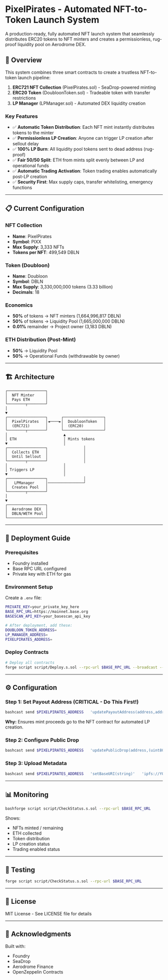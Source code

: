 # PixelPirates - Automated NFT-to-Token Launch System

A production-ready, fully automated NFT launch system that seamlessly distributes ERC20 tokens to NFT minters and creates a permissionless, rug-proof liquidity pool on Aerodrome DEX.

## 🎯 Overview

This system combines three smart contracts to create a trustless NFT-to-token launch pipeline:

1. **ERC721 NFT Collection** (PixelPirates.sol) - SeaDrop-powered minting
2. **ERC20 Token** (DoubloonToken.sol) - Tradeable token with transfer restrictions
3. **LP Manager** (LPManager.sol) - Automated DEX liquidity creation

### Key Features

- ✅ **Automatic Token Distribution**: Each NFT mint instantly distributes tokens to the minter
- ✅ **Permissionless LP Creation**: Anyone can trigger LP creation after sellout delay
- ✅ **100% LP Burn**: All liquidity pool tokens sent to dead address (rug-proof)
- ✅ **Fair 50/50 Split**: ETH from mints split evenly between LP and operational funds
- ✅ **Automatic Trading Activation**: Token trading enables automatically post-LP creation
- ✅ **Security First**: Max supply caps, transfer whitelisting, emergency functions

---

## 📋 Current Configuration

### NFT Collection
- **Name**: PixelPirates
- **Symbol**: PIXX
- **Max Supply**: 3,333 NFTs
- **Tokens per NFT**: 499,549 DBLN

### Token (Doubloon)
- **Name**: Doubloon
- **Symbol**: DBLN
- **Max Supply**: 3,330,000,000 tokens (3.33 billion)
- **Decimals**: 18

### Economics
- **50%** of tokens → NFT minters (1,664,996,817 DBLN)
- **50%** of tokens → Liquidity Pool (1,665,000,000 DBLN)
- **0.01%** remainder → Project owner (3,183 DBLN)

### ETH Distribution (Post-Mint)
- **50%** → Liquidity Pool
- **50%** → Operational Funds (withdrawable by owner)

---

## 🏗️ Architecture
```text
┌─────────────────┐
│  NFT Minter     │
│  Pays ETH       │
└────────┬────────┘
│
▼
┌─────────────────┐      ┌──────────────────┐
│  PixelPirates   │◄────►│  DoubloonToken   │
│  (ERC721)       │      │  (ERC20)         │
└────────┬────────┘      └──────────────────┘
│                         ▲
│ ETH                     │ Mints tokens
▼                         │
┌─────────────────┐                │
│  Collects ETH   │                │
│  Until Sellout  │                │
└────────┬────────┘                │
│                         │
│ Triggers LP             │
▼                         │
┌─────────────────┐                │
│   LPManager     │────────────────┘
│  Creates Pool   │
└────────┬────────┘
│
▼
┌─────────────────┐
│  Aerodrome DEX  │
│  DBLN/WETH Pool │
└─────────────────┘
```

---

## 🚀 Deployment Guide

### Prerequisites

- Foundry installed
- Base RPC URL configured
- Private key with ETH for gas

### Environment Setup

Create a `.env` file:
```bash
PRIVATE_KEY=your_private_key_here
BASE_RPC_URL=https://mainnet.base.org
BASESCAN_API_KEY=your_basescan_api_key

# After deployment, add these:
DOUBLOON_TOKEN_ADDRESS=
LP_MANAGER_ADDRESS=
PIXELPIRATES_ADDRESS=
```

### Deploy Contracts
```bash
# Deploy all contracts
forge script script/Deploy.s.sol --rpc-url $BASE_RPC_URL --broadcast --verify
```

---

## ⚙️ Configuration

### Step 1: Set Payout Address (CRITICAL - Do This First!)
```bash
bashcast send $PIXELPIRATES_ADDRESS   'updatePayoutAddress(address,address)'   0x00005EA00Ac477B1030CE78506496e8C2dE24bf5   $PIXELPIRATES_ADDRESS   --private-key $PRIVATE_KEY   --rpc-url $BASE_RPC_URL
```
**Why:** Ensures mint proceeds go to the NFT contract for automated LP creation.

### Step 2: Configure Public Drop
```bash
bashcast send $PIXELPIRATES_ADDRESS   'updatePublicDrop(address,(uint80,uint48,uint48,uint16,uint16,bool))'   0x00005EA00Ac477B1030CE78506496e8C2dE24bf5   '(1000000000000000,$(date +%s),2000000000,3333,10,false)'   --private-key $PRIVATE_KEY   --rpc-url $BASE_RPC_URL
```

### Step 3: Upload Metadata
```bash
bashcast send $PIXELPIRATES_ADDRESS   'setBaseURI(string)'   'ipfs://YOUR_CID/'   --private-key $PRIVATE_KEY   --rpc-url $BASE_RPC_URL
```

---

## 📊 Monitoring
```bash
bashforge script script/CheckStatus.s.sol --rpc-url $BASE_RPC_URL
```
Shows:
- NFTs minted / remaining
- ETH collected
- Token distribution
- LP creation status
- Trading enabled status

---

## 🧪 Testing
```bash
forge script script/CheckStatus.s.sol --rpc-url $BASE_RPC_URL
```

---

## 📄 License
MIT License - See LICENSE file for details

---

## 🙏 Acknowledgments
Built with:
- Foundry
- SeaDrop
- Aerodrome Finance
- OpenZeppelin Contracts
